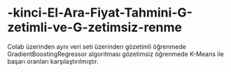 # -kinci-El-Ara-Fiyat-Tahmini-G-zetimli-ve-G-zetimsiz-renme
Colab üzerinden aynı veri seti üzerinden gözetimli öğrenmede GradientBoostingRegressor algoritması gözetimsiz öğrenmede K-Means ile başarı oranları karşılaştırılmıştır.
